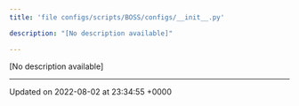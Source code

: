 ```yaml
---
title: 'file configs/scripts/BOSS/configs/__init__.py'

description: "[No description available]"

---
```







[No description available]






-------------------------------

Updated on 2022-08-02 at 23:34:55 +0000
